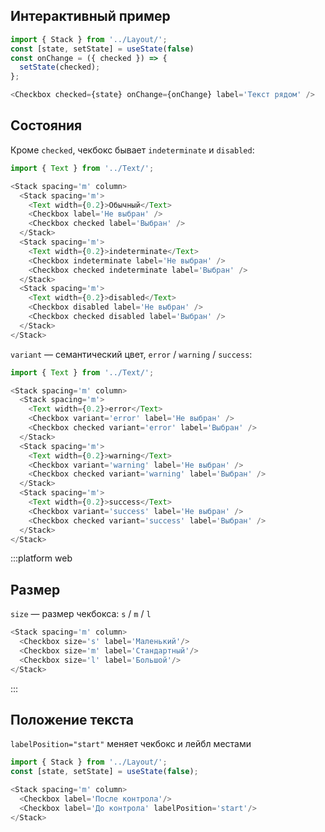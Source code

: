 ## Интерактивный пример

```js
import { Stack } from '../Layout/';
const [state, setState] = useState(false)
const onChange = ({ checked }) => {
  setState(checked);
};

<Checkbox checked={state} onChange={onChange} label='Teкст рядом' />
```

## Состояния

Кроме `checked`, чекбокс бывает `indeterminate` и `disabled`:

```js
import { Text } from '../Text/';

<Stack spacing='m' column>
  <Stack spacing='m'>
    <Text width={0.2}>Обычный</Text>
    <Checkbox label='Не выбран' />
    <Checkbox checked label='Выбран' />
  </Stack>
  <Stack spacing='m'>
    <Text width={0.2}>indeterminate</Text>
    <Checkbox indeterminate label='Не выбран' />
    <Checkbox checked indeterminate label='Выбран' />
  </Stack>
  <Stack spacing='m'>
    <Text width={0.2}>disabled</Text>
    <Checkbox disabled label='Не выбран' />
    <Checkbox checked disabled label='Выбран' />
  </Stack>
</Stack>
```

`variant` — семантический цвет, `error` / `warning` / `success`:
```js
import { Text } from '../Text/';

<Stack spacing='m' column>
  <Stack spacing='m'>
    <Text width={0.2}>error</Text>
    <Checkbox variant='error' label='Не выбран' />
    <Checkbox checked variant='error' label='Выбран' />
  </Stack>
  <Stack spacing='m'>
    <Text width={0.2}>warning</Text>
    <Checkbox variant='warning' label='Не выбран' />
    <Checkbox checked variant='warning' label='Выбран' />
  </Stack>
  <Stack spacing='m'>
    <Text width={0.2}>success</Text>
    <Checkbox variant='success' label='Не выбран' />
    <Checkbox checked variant='success' label='Выбран' />
  </Stack>
</Stack>
```

:::platform web
## Размер

`size` — размер чекбокса: `s` / `m` / `l`

```js
<Stack spacing='m' column>
  <Checkbox size='s' label='Маленький'/>
  <Checkbox size='m' label='Стандартный'/>
  <Checkbox size='l' label='Большой'/>
</Stack>
```
:::

## Положение текста

`labelPosition="start"` меняет чекбокс и лейбл местами

```js
import { Stack } from '../Layout/';
const [state, setState] = useState(false);

<Stack spacing='m' column>
  <Checkbox label='После контрола'/>
  <Checkbox label='До контрола' labelPosition='start'/>
</Stack>
```